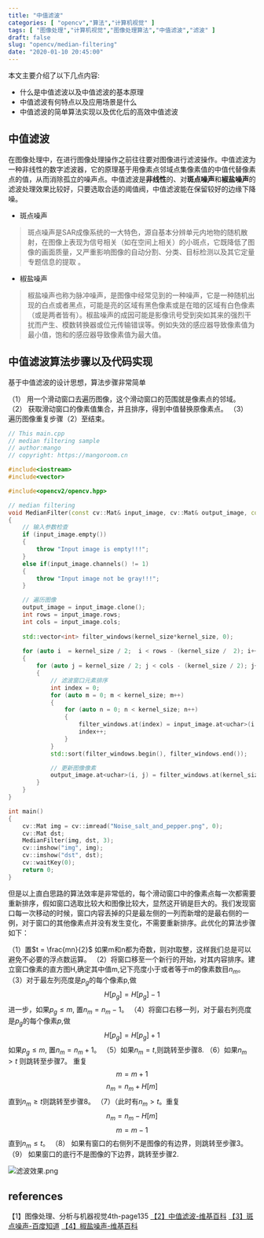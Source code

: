 ```yaml
---
title: "中值滤波"
categories: [ "opencv","算法","计算机视觉" ]
tags: [ "图像处理","计算机视觉","图像处理算法","中值滤波","滤波" ]
draft: false
slug: "opencv/median-filtering"
date: "2020-01-10 20:45:00"
---
```


本文主要介绍了以下几点内容:
- 什么是中值滤波以及中值滤波的基本原理
- 中值滤波有何特点以及应用场景是什么
- 中值滤波的简单算法实现以及优化后的高效中值滤波

## 中值滤波

在图像处理中，在进行图像处理操作之前往往要对图像进行滤波操作。中值滤波为一种非线性的数字滤波器，它的原理基于用像素点邻域点集像素值的中值代替像素点的值，从而消除孤立的噪声点。中值滤波是**非线性**的、对**斑点噪声**和**椒盐噪声**的滤波处理效果比较好，只要选取合适的阈值阀，中值滤波能在保留较好的边缘下降噪。

- 斑点噪声

> 斑点噪声是SAR成像系统的一大特色，源自基本分辨单元内地物的随机散射，在图像上表现为信号相关（如在空间上相关）的小斑点，它既降低了图像的画面质量，又严重影响图像的自动分割、分类、目标检测以及其它定量专题信息的提取 。

- 椒盐噪声

> 椒盐噪声也称为脉冲噪声，是图像中经常见到的一种噪声，它是一种随机出现的白点或者黑点，可能是亮的区域有黑色像素或是在暗的区域有白色像素（或是两者皆有）。椒盐噪声的成因可能是影像讯号受到突如其来的强烈干扰而产生、模数转换器或位元传输错误等。例如失效的感应器导致像素值为最小值，饱和的感应器导致像素值为最大值。

## 中值滤波算法步骤以及代码实现

基于中值滤波的设计思想，算法步骤非常简单

（1） 用一个滑动窗口去遍历图像，这个滑动窗口的范围就是像素点的邻域。
（2） 获取滑动窗口的像素值集合，并且排序，得到中值替换原像素点。
（3） 遍历图像重复步骤（2）至结束。

```c++
// This main.cpp
// median filtering sample
// author:mango
// copyright: https://mangoroom.cn

#include<iostream>
#include<vector>

#include<opencv2/opencv.hpp>

// median filtering 
void MedianFilter(const cv::Mat& input_image, cv::Mat& output_image, const int& kernel_size)
{
	// 输入参数检查
	if (input_image.empty())
	{
		throw "Input image is empty!!!";
	}
	else if(input_image.channels() != 1)
	{
		throw "Input image not be gray!!!";
	}

	// 遍历图像
	output_image = input_image.clone();
	int rows = input_image.rows;
	int cols = input_image.cols;
	
	std::vector<int> filter_windows(kernel_size*kernel_size, 0);
	
	for (auto i  = kernel_size / 2;  i < rows - (kernel_size /  2); i++)
	{
		for (auto j = kernel_size / 2; j < cols - (kernel_size / 2); j++)
		{
			// 滤波窗口元素排序
			int index = 0;
			for (auto m = 0; m < kernel_size; m++)
			{
				for (auto n = 0; n < kernel_size; n++)
				{
					filter_windows.at(index) = input_image.at<uchar>(i - kernel_size / 2 + m, j - kernel_size / 2 + n);
					index++;
				}
			}
			std::sort(filter_windows.begin(), filter_windows.end());

			// 更新图像像素
			output_image.at<uchar>(i, j) = filter_windows.at(kernel_size * kernel_size / 2);
		}
	}
}

int main()
{
	cv::Mat img = cv::imread("Noise_salt_and_pepper.png", 0);
	cv::Mat dst;
	MedianFilter(img, dst, 3);
	cv::imshow("img", img);
	cv::imshow("dst", dst);
	cv::waitKey(0);
	return 0;
}
```

但是以上直白思路的算法效率是非常低的，每个滑动窗口中的像素点每一次都需要重新排序，假如窗口选取比较大和图像比较大，显然这开销是巨大的。我们发现窗口每一次移动的时候，窗口内容丢掉的只是最左侧的一列而新增的是最右侧的一例，对于窗口的其他像素点并没有发生变化，不需要重新排序。此优化的算法步骤如下：

（1）置$t = \frac{mn}{2}$
如果m和n都为奇数，则对t取整，这样我们总是可以避免不必要的浮点数运算。
（2）将窗口移至一个新行的开始，对其内容排序。建立窗口像素的直方图H,确定其中值m,记下亮度小于或者等于m的像素数目$n_m$。
（3）对于最左列亮度是$p_g$的每个像素p,做
$$H[p_g] = H[p_g] - 1$$
进一步，如果$p_g \leq m$, 置$n_m = n_m-1$。
（4）将窗口右移一列，对于最右列亮度是$p_g$的每个像素$p$,做
$$H[p_g] = H[p_g] + 1$$
如果$p_g \leq m$, 置$n_m = n_m + 1$。
（5）如果$n_m = t$,则跳转至步骤8.
（6）如果$n_m > t$ 则跳转至步骤7。
重复
$$m = m + 1$$
$$n_m = n_m + H[m]$$
直到$n_m \geq t$则跳转至步骤8。
（7）（此时有$n_m > t$。重复
$$n_m = n_m - H[m]$$
$$m = m - 1$$
直到$n_m \leq t$。
（8） 如果有窗口的右侧列不是图像的有边界，则跳转至步骤3。
（9） 如果窗口的底行不是图像的下边界，跳转至步骤2.

![滤波效果.png][1]
## references

【1】图像处理、分析与机器视觉4th-page135
[【2】中值滤波-维基百科](https://zh.wikipedia.org/wiki/%E4%B8%AD%E5%80%BC%E6%BB%A4%E6%B3%A2%E5%99%A8)
[【3】斑点噪声-百度知道](https://zhidao.baidu.com/question/25124528.html)
[【4】椒盐噪声-维基百科](https://zh.wikipedia.org/wiki/%E6%A4%92%E7%9B%90%E5%99%AA%E5%A3%B0)


  [1]: 2020/03/3939383641.png